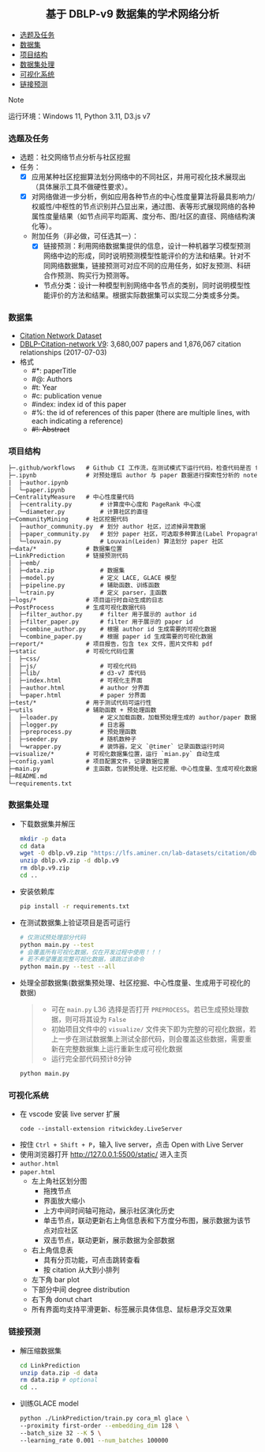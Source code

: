 <h2 align="center">基于 DBLP-v9 数据集的学术网络分析</h2>

- [选题及任务](#选题及任务)
- [数据集](#数据集)
- [项目结构](#项目结构)
- [数据集处理](#数据集处理)
- [可视化系统](#可视化系统)
- [链接预测](#链接预测)

> [!NOTE]
> 运行环境：Windows 11, Python 3.11, D3.js v7

### 选题及任务
- 选题：社交网络节点分析与社区挖掘
- 任务：
  - [x] 应用某种社区挖掘算法划分网络中的不同社区，并用可视化技术展现出（具体展示工具不做硬性要求）。
  - [x] 对网络做进一步分析，例如应用各种节点的中心性度量算法将最具影响力/权威性/中枢性的节点识别并凸显出来，通过图、表等形式展现网络的各种属性度量结果（如节点间平均距离、度分布、图/社区的直径、网络结构演化等）。
  - 附加任务（非必做，可任选其一）：
    - [x] 链接预测：利用网络数据集提供的信息，设计一种机器学习模型预测网络中边的形成，同时说明预测模型性能评价的方法和结果。针对不同网络数据集，链接预测可对应不同的应用任务，如好友预测、科研合作预测、购买行为预测等。
    - 节点分类：设计一种模型判别网络中各节点的类别，同时说明模型性能评价的方法和结果。根据实际数据集可以实现二分类或多分类。

### 数据集

- [Citation Network Dataset](https://www.aminer.cn/citation)
- [DBLP-Citation-network V9](https://lfs.aminer.cn/lab-datasets/citation/dblp.v9.zip): 3,680,007 papers and 1,876,067 citation relationships (2017-07-03)
- 格式
  - #*: paperTitle
  - #@: Authors
  - #t: Year
  - #c: publication venue
  - #index: index id of this paper
  - #%: the id of references of this paper (there are multiple lines, with each indicating a reference)
  - ~~#!: Abstract~~

### 项目结构

```txt
├─.github/workflows   # Github CI 工作流，在测试模式下运行代码，检查代码是否 format
├─.ipynb              # 对预处理后 author 与 paper 数据进行探索性分析的 notebook
|  ├─author.ipynb
│  └─paper.ipynb
├─CentralityMeasure   # 中心性度量代码
│  ├─centrality.py        # 计算度中心度和 PageRank 中心度
│  └─diameter.py          # 计算社区的直径
├─CommunityMining     # 社区挖掘代码
│  ├─author_community.py  # 划分 author 社区，过滤掉异常数据
│  ├─paper_community.py   # 划分 paper 社区，可选取多种算法(Label Propagration, Multi-Level)
│  └─louvain.py           # Louvain(Leiden) 算法划分 paper 社区
├─data/*              # 数据集位置
├─LinkPrediction      # 链接预测代码
│  ├─emb/
│  ├─data.zip             # 数据集
│  ├─model.py             # 定义 LACE, GLACE 模型
│  ├─pipeline.py          # 辅助函数、训练函数
│  └─train.py             # 定义 parser，主函数
├─logs/*              # 项目运行时自动生成的日志
├─PostProcess         # 生成可视化数据代码
│  ├─filter_author.py     # filter 用于展示的 author id
│  ├─filter_paper.py      # filter 用于展示的 paper id
│  ├─combine_author.py    # 根据 author id 生成需要的可视化数据
│  └─combine_paper.py     # 根据 paper id 生成需要的可视化数据
├─report/*            # 项目报告，包含 tex 文件，图片文件和 pdf
├─static              # 可视化代码位置
│  ├─css/    
│  ├─js/                  # 可视化代码
│  ├─lib/                 # d3-v7 库代码
│  ├─index.html           # 可视化主界面
│  ├─author.html          # author 分界面
│  └─paper.html           # paper 分界面
├─test/*              # 用于测试代码可运行性
├─utils               # 辅助函数 + 预处理函数
│  ├─loader.py            # 定义加载函数，加载预处理生成的 author/paper 数据
│  ├─logger.py            # 日志器
│  ├─preprocess.py        # 预处理函数
│  ├─seeder.py            # 随机数种子
│  └─wrapper.py           # 装饰器，定义 `@timer` 记录函数运行时间
├─visualize/*         # 可视化数据集位置，运行 `mian.py` 自动生成
├─config.yaml         # 项目配置文件，记录数据位置
├─main.py             # 主函数，包装预处理、社区挖掘、中心性度量、生成可视化数据所有逻辑
├─README.md           
└─requirements.txt
```

### 数据集处理
- 下载数据集并解压
  ```bash
  mkdir -p data
  cd data
  wget -O dblp.v9.zip "https://lfs.aminer.cn/lab-datasets/citation/dblp.v9.zip"
  unzip dblp.v9.zip -d dblp.v9
  rm dblp.v9.zip
  cd ..
  ```
- 安装依赖库
  ```bash
  pip install -r requirements.txt
  ```
- 在测试数据集上验证项目是否可运行
  ```bash
  # 仅测试预处理部分代码
  python main.py --test
  # 会覆盖所有可视化数据，仅在开发过程中使用！！！
  # 若不希望覆盖完整可视化数据，请跳过该命令
  python main.py --test --all
  ```
- 处理全部数据集(数据集预处理、社区挖掘、中心性度量、生成用于可视化的数据) 
  > - 可在 `main.py` L36 选择是否打开 `PREPROCESS`。若已生成预处理数据，则可将其设为 `False` 
  > - 初始项目文件中的 `visualize/` 文件夹下即为完整的可视化数据，若上一步在测试数据集上测试全部代码，则会覆盖这些数据，需要重新在完整数据集上运行重新生成可视化数据
  > - 运行完全部代码预计8分钟
  ```bash
  python main.py
  ```

### 可视化系统
- 在 vscode 安装 live server 扩展
  ```pwsh
  code --install-extension ritwickdey.LiveServer
  ``` 
- 按住 `Ctrl + Shift + P`，输入 live server，点击 Open with Live Server
- 使用浏览器打开 http://127.0.0.1:5500/static/ 进入主页
- `author.html`
- `paper.html`
  - 左上角社区划分图
    - 拖拽节点
    - 界面放大缩小
    - 上方中间时间轴可拖动，展示社区演化历史
    - 单击节点，联动更新右上角信息表和下方度分布图，展示数据为该节点对应社区
    - 双击节点，联动更新，展示数据为全部数据
  - 右上角信息表
    - 具有分页功能，可点击跳转查看
    - 按 citation 从大到小排列
  - 左下角 bar plot
  - 下部分中间 degree distribution
  - 右下角 donut chart
  - 所有界面均支持平滑更新、标签展示具体信息、鼠标悬浮交互效果

### 链接预测
- 解压缩数据集
  ```bash
  cd LinkPrediction
  unzip data.zip -d data
  rm data.zip # optional
  cd ..
  ```
- 训练GLACE model
  ```bash
  python ./LinkPrediction/train.py cora_ml glace \
  --proximity first-order --embedding_dim 128 \
  --batch_size 32 --K 5 \
  --learning_rate 0.001 --num_batches 100000
  ```